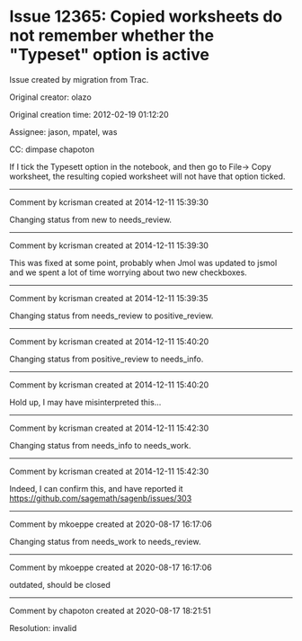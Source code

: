 # Issue 12365: Copied worksheets do not remember whether the "Typeset" option is active

Issue created by migration from Trac.

Original creator: olazo

Original creation time: 2012-02-19 01:12:20

Assignee: jason, mpatel, was

CC:  dimpase chapoton

If I tick the Typesett option in the notebook, and then go to File-> Copy worksheet, the resulting copied worksheet will not have that option ticked.


---

Comment by kcrisman created at 2014-12-11 15:39:30

Changing status from new to needs_review.


---

Comment by kcrisman created at 2014-12-11 15:39:30

This was fixed at some point, probably when Jmol was updated to jsmol and we spent a lot of time worrying about two new checkboxes.


---

Comment by kcrisman created at 2014-12-11 15:39:35

Changing status from needs_review to positive_review.


---

Comment by kcrisman created at 2014-12-11 15:40:20

Changing status from positive_review to needs_info.


---

Comment by kcrisman created at 2014-12-11 15:40:20

Hold up, I may have misinterpreted this...


---

Comment by kcrisman created at 2014-12-11 15:42:30

Changing status from needs_info to needs_work.


---

Comment by kcrisman created at 2014-12-11 15:42:30

Indeed, I can confirm this, and have reported it https://github.com/sagemath/sagenb/issues/303


---

Comment by mkoeppe created at 2020-08-17 16:17:06

Changing status from needs_work to needs_review.


---

Comment by mkoeppe created at 2020-08-17 16:17:06

outdated, should be closed


---

Comment by chapoton created at 2020-08-17 18:21:51

Resolution: invalid
